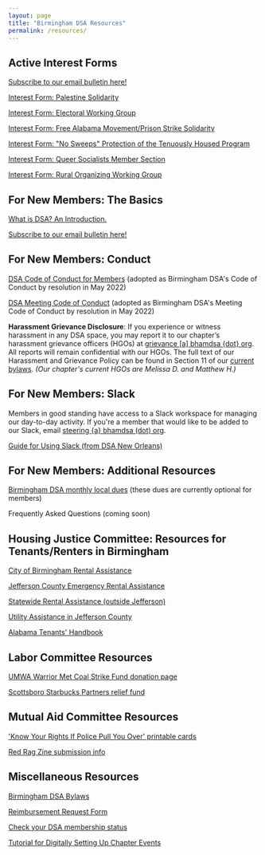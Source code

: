 ```yaml
---
layout: page
title: "Birmingham DSA Resources"
permalink: /resources/
---
```


## Active Interest Forms

[Subscribe to our email bulletin here!](https://actionnetwork.org/forms/birmingham-dsa-biweekly-bulletin-subscription-form)

[Interest Form: Palestine Solidarity](https://actionnetwork.org/forms/birmingham-palestine-solidarity-interest-form)

[Interest Form: Electoral Working Group](https://actionnetwork.org/forms/want-to-help-elect-mass-movement-building-candidates-in-alabama-or-build-working-class-power-to-fight-for-bills-in-montgomery-fill-out-this-form)

[Interest Form: Free Alabama Movement/Prison Strike Solidarity](https://actionnetwork.org/forms/want-to-help-organize-solidarity-actions-for-the-free-alabama-movement-prison-strike-fill-out-this-form)

[Interest Form: "No Sweeps" Protection of the Tenuously Housed Program](https://actionnetwork.org/forms/nosweepsinterestform)

[Interest Form: Queer Socialists Member Section](https://actionnetwork.org/forms/are-you-an-lgbtqia-socialist-in-birmingham-or-tuscaloosa-looking-to-build-power-for-queer-socialists-and-their-communities-fill-out-this-form)

[Interest Form: Rural Organizing Working Group](https://actionnetwork.org/forms/want-to-get-involved-with-building-power-for-working-class-people-in-rural-areas-of-metro-birmingham-fill-out-this-form)

## For New Members: The Basics

[What is DSA? An Introduction.](https://www.dsausa.org/organize/intro_to_dsa/)

[Subscribe to our email bulletin here!](https://actionnetwork.org/forms/birmingham-dsa-biweekly-bulletin-subscription-form)

## For New Members: Conduct

[DSA Code of Conduct for Members](https://www.dsausa.org/dsa-code-of-conduct-for-members/) (adopted as Birmingham DSA's Code of Conduct by resolution in May 2022)

[DSA Meeting Code of Conduct](https://www.dsausa.org/resources/harassment-and-grievance/dsa-meeting-code-of-conduct-4-7-2020/) (adopted as Birmingham DSA's Meeting Code of Conduct by resolution in May 2022)

<b>Harassment Grievance Disclosure</b>: If you experience or witness harassment in any DSA space, you may report it to our chapter’s harassment grievance officers (HGOs) at <a href="mailto:grievance@bhamdsa.org">grievance [a] bhamdsa {dot} org</a>. All reports will remain confidential with our HGOs. The full text of our Harassment and Grievance Policy can be found in Section 11 of our [current bylaws](https://docs.google.com/document/d/1bCHmNySr400hc7KN5xE4JOXYeaiOMRjOs1jGMIfEx40/edit?usp=sharing). <i>(Our chapter's current HGOs are Melissa D. and Matthew H.)</i>

## For New Members: Slack

Members in good standing have access to a Slack workspace for managing our day-to-day activity. If you're a member that would like to be added to our Slack, email <a href="mailto:steering@bhamdsa.org?subject=Slack Access">steering {a} bhamdsa (dot) org</a>.

[Guide for Using Slack (from DSA New Orleans)](https://www.dsaneworleans.org/library/1D-sGenKy8JquJ2IU_Gx-pQl_FFJIrBN5c0gTjhC1r3A)

## For New Members: Additional Resources

[Birmingham DSA monthly local dues](https://donorbox.org/bham-dsa-monthly-dues) (these dues are currently optional for members)

Frequently Asked Questions (coming soon)

## Housing Justice Committee: Resources for Tenants/Renters in Birmingham

[City of Birmingham Rental Assistance](https://www.birminghamal.gov/covidrent)

[Jefferson County Emergency Rental Assistance](https://www.jccal.org/Default.asp?ID=2214&pg=Emergency+Rental+Assistance+Program+%28ERAP%29)

[Statewide Rental Assistance (outside Jefferson)](https://eraalabama.com/)

[Utility Assistance in Jefferson County](https://www.caaneal.org/liheap/)

[Alabama Tenants' Handbook](https://www.alabamalegalhelp.org/files/A2447EEE-F644-D86C-0EED-38CCDA102137/attachments/D58BD7A6-D99A-93CB-F1B6-D0BF0AE6B7B3/352521AlabamaTenantsHandbook122006.pdf)

## Labor Committee Resources

[UMWA Warrior Met Coal Strike Fund donation page](https://umwa.org/umwa2021strikefund)

[Scottsboro Starbucks Partners relief fund](https://www.gofundme.com/f/relief-fund-for-scottsboro-starbucks-partners)

## Mutual Aid Committee Resources

['Know Your Rights If Police Pull You Over' printable cards](https://drive.google.com/file/d/1KyZB6f0ckAcGf3zVB_9mLcFjYDiOLK_Q/view)

[Red Rag Zine submission info](https://www.instagram.com/p/Cbf4A0bugpa/?utm_source=ig_web_copy_link)

## Miscellaneous Resources

[Birmingham DSA Bylaws](https://docs.google.com/document/d/1bCHmNySr400hc7KN5xE4JOXYeaiOMRjOs1jGMIfEx40/edit?usp=sharing)

[Reimbursement Request Form](https://forms.gle/365iJLQL7Ctb5yYr7)

[Check your DSA membership status](https://www.google.com/url?q=https://proof.dsausa.org/&sa=D&source=editors&ust=1674164736058251&usg=AOvVaw1ht4Ktzywuzk54UMkvQ_Ms)

[Tutorial for Digitally Setting Up Chapter Events](https://docs.google.com/document/d/1ajOgPUpSbHnrB1xi82deD2dhX0f53tlrWx6G0ScxGqM/edit?usp=sharing)